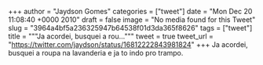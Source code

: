 
+++
author = "Jaydson Gomes"
categories = ["tweet"]
date = "Mon Dec 20 11:08:40 +0000 2010"
draft = false
image = "No media found for this Tweet"
slug = "3964a4bf5a236325947b64538f01d3da365f8626"
tags = ["tweet"]
title = """Ja acordei, busquei a rou..."""
tweet = true
tweet_url = "https://twitter.com/jaydson/status/16812222843981824"
+++
Ja acordei, busquei a roupa na lavanderia e ja to indo pro trampo.
